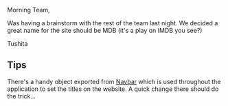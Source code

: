 Morning Team,

Was having a brainstorm with the rest of the team last night. We decided a great name for the site should be MDB
(it's a play on IMDB you see?)

Tushita

## Tips

There's a handy object exported from [Navbar](../src/components/NavBar.jsx) which is used throughout the application to set the titles on the website.
A quick change there should do the trick...
